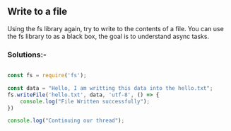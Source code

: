 ## Write to a file
Using the fs library again, try to write to the contents of a file.
You can use the fs library to as a black box, the goal is to understand async tasks.

### Solutions:-

```js

const fs = require('fs');

const data = "Hello, I am writting this data into the hello.txt";
fs.writeFile('hello.txt', data, 'utf-8', () => {
    console.log("File Written successfully");
})

console.log("Continuing our thread");

```
